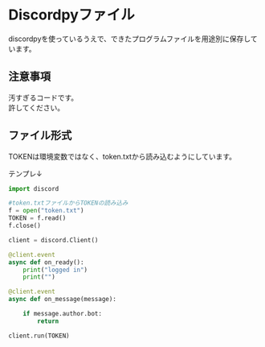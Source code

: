 # Discordpyファイル  
discordpyを使っているうえで、できたプログラムファイルを用途別に保存しています。  

## 注意事項  
汚すぎるコードです。  
許してください。　　

## ファイル形式  
TOKENは環境変数ではなく、token.txtから読み込むようにしています。  

テンプレ↓
```py
import discord

#token.txtファイルからTOKENの読み込み
f = open("token.txt")
TOKEN = f.read()
f.close()

client = discord.Client()

@client.event
async def on_ready():
    print("logged in")
    print("")

@client.event
async def on_message(message):

    if message.author.bot:
        return

client.run(TOKEN)
```